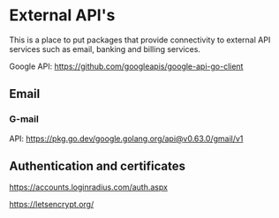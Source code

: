 # External API's

This is a place to put packages that provide connectivity to external API services such as email, banking and billing services.

Google API: <https://github.com/googleapis/google-api-go-client>

## Email

### G-mail

API: <https://pkg.go.dev/google.golang.org/api@v0.63.0/gmail/v1>

## Authentication and certificates

<https://accounts.loginradius.com/auth.aspx>

<https://letsencrypt.org/>
